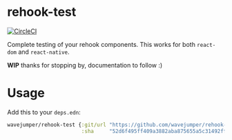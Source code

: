 # rehook-test

[![CircleCI](https://circleci.com/gh/wavejumper/rehook-test.svg?style=svg)](https://circleci.com/gh/wavejumper/rehook-test)

Complete testing of your rehook components. This works for both `react-dom` and `react-native`.

**WIP** thanks for stopping by, documentation to follow :)

# Usage

Add this to your `deps.edn`:

```clojure
wavejumper/rehook-test {:git/url "https://github.com/wavejumper/rehook-test"
                        :sha     "52d6f495ff409a3882aba875655a5c31492ff658"}
```
